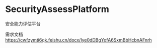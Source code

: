 # SecurityAssessPlatform

安全能力评估平台

需求文档 https://cwfzymti6qk.feishu.cn/docx/Iye0dDBgYofA6SxmBbHcbnAFnrh